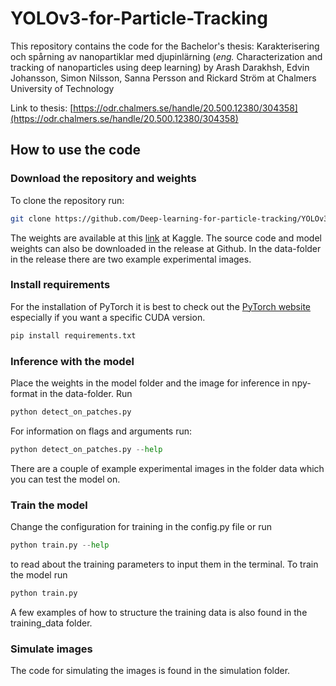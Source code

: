 # YOLOv3-for-Particle-Tracking

This repository contains the code for the Bachelor's thesis: 
Karakterisering och spårning av nanopartiklar med djupinlärning
(*eng.* Characterization and tracking of nanoparticles using deep learning)
by  Arash Darakhsh, Edvin Johansson, Simon Nilsson, Sanna Persson and Rickard Ström at Chalmers University of Technology  

Link to thesis: [https://odr.chalmers.se/handle/20.500.12380/304358](https://odr.chalmers.se/handle/20.500.12380/304358)

## How to use the code

### Download the repository and weights
To clone the repository run:
```bash
git clone https://github.com/Deep-learning-for-particle-tracking/YOLOv3-for-Particle-Tracking.git
```
The weights are available at this [link](https://www.kaggle.com/sannapersson/weights-particle-tracking-yolov3) at Kaggle. 
The source code and model weights can also be downloaded in the release at Github. In the data-folder in the release there are two example experimental images. 

### Install requirements
For the installation of PyTorch it is best to check out the [PyTorch website](https://pytorch.org/) especially if you want a specific CUDA version.
```bash
pip install requirements.txt
```

### Inference with the model
Place the weights in the model folder and the image for inference in npy-format in the data-folder. Run 
```python
python detect_on_patches.py
```
For information on flags and arguments run:
```python
python detect_on_patches.py --help
```
There are a couple of example experimental images in the folder data which you can test the model on. 

### Train the model
Change the configuration for training in the config.py file or
run
```python
python train.py --help
```
to read about the training parameters to input them in the terminal. 
To train the model run 
```python
python train.py 
```
A few examples of how to structure the training data is also found in the training_data folder. 

### Simulate images
The code for simulating the images is found in the simulation folder.

